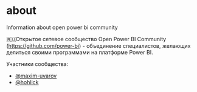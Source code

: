 # about
Information about open power bi community


🇷🇺Открытое сетевое сообщество Open Power BI Community (https://github.com/power-bi) - объединение специалистов, желающих делиться своими программами на платформе Power BI. 

Участники сообщества: 
- [@maxim-uvarov](https://github.com/maxim-uvarov)
- [@hohlick](https://github.com/hohlick)

